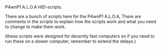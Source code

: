 P4wnP1 A.L.O.A HID-scripts.

There are a bunch of scripts here for the P4wnP1 A.L.O.A,
There are comments in the scripts to explain how the scripts work and what you need to change to make them work.

(these scripts were designed for decently fast computers so if you need to run these on a slower computer, remember to extend the delays.)
